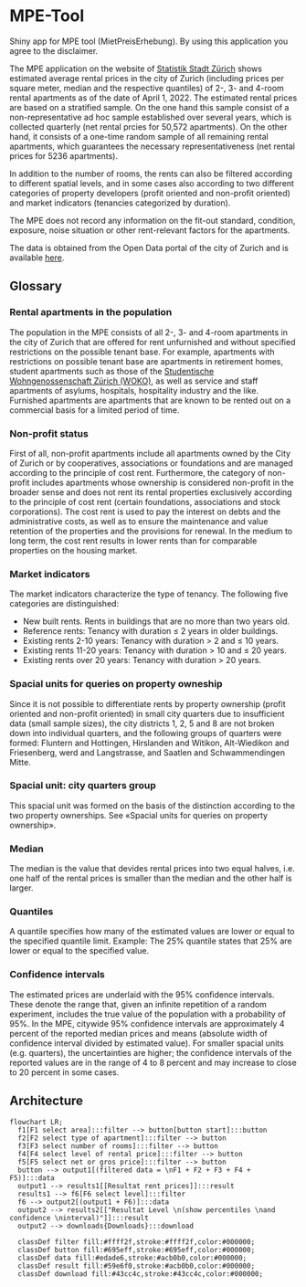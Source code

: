 # MPE-Tool
Shiny app for MPE tool (MietPreisErhebung). By using this application you agree to the disclaimer.

The MPE application on the website of [Statistik Stadt Zürich](https://www.stadt-zuerich.ch/prd/de/index/statistik/publikationen-angebote/datenbanken-anwendungen/mietpreiserhebung.html) shows estimated average rental prices in the city of Zurich (including prices per square meter, median and the respective quantiles) of 2-, 3- and 4-room rental apartments as of the date of April 1, 2022. The estimated rental prices are based on a stratified sample. On the one hand this sample consist of a non-representative ad hoc sample established over several years, which is collected quarterly (net rental prcies for 50,572 apartments). On the other hand, it consists of a one-time random sample of all remaining rental apartments, which guarantees the necessary representativeness (net rental prices for 5236 apartments).

In addition to the number of rooms, the rents can also be filtered according to different spatial levels, and in some cases also according to two different categories of property developers (profit oriented and non-profit oriented) and market indicators (tenancies categorized by duration).

The MPE does not record any information on the fit-out standard, condition, exposure, noise situation or other rent-relevant factors for the apartments.

The data is obtained from the Open Data portal of the city of Zurich and is available [here](https://data.stadt-zuerich.ch/dataset/bau_whg_mpe_mietpreis_raum_zizahl_gn_jahr_od5161).

## Glossary
### Rental apartments in the population
The population in the MPE consists of all 2-, 3- and 4-room apartments in the city of Zurich that are offered for rent unfurnished and without specified restrictions on the possible tenant base. For example, apartments with restrictions on possible tenant base are apartments in retirement homes, student apartments such as those of the [Studentische Wohngenossenschaft Zürich (WOKO)](https://www.woko.ch/), as well as service and staff apartments of asylums, hospitals, hospitality industry and the like. Furnished apartments are apartments that are known to be rented out on a commercial basis for a limited period of time.

### Non-profit status
First of all, non-profit apartments include all apartments owned by the City of Zurich or by cooperatives, associations or foundations and are managed according to the principle of cost rent. Furthermore, the category of non-profit includes apartments whose ownership is considered non-profit in the broader sense and does not rent its rental properties exclusively according to the principle of cost rent (certain foundations, associations and stock corporations). The cost rent is used to pay the interest on debts and the administrative costs, as well as to ensure the maintenance and value retention of the properties and the provisions for renewal. In the medium to long term, the cost rent results in lower rents than for comparable properties on the housing market.

### Market indicators
The market indicators characterize the type of tenancy. The following five categories are distinguished:

- New built rents. Rents in buildings that are no more than two years old.
- Reference rents: Tenancy with duration ≤ 2 years in older buildings.
- Existing rents 2-10 years: Tenancy with duration > 2 and ≤ 10 years.
- Existing rents 11-20 years: Tenancy with duration > 10 and ≤ 20 years.
- Existing rents over 20 years: Tenancy with duration > 20 years.

### Spacial units for queries on property owneship
Since it is not possible to differentiate rents by property ownership (profit oriented and non-profit oriented) in small city quarters due to insufficient data (small sample sizes), the city districts 1, 2, 5 and 8 are not broken down into individual quarters, and the following groups of quarters were formed: Fluntern and Hottingen, Hirslanden and Witikon, Alt-Wiedikon and Friesenberg, werd and Langstrasse, and Saatlen and Schwammendingen Mitte.

### Spacial unit: city quarters group
This spacial unit was formed on the basis of the distinction according to the two property ownerships. See «Spacial units for queries on property ownership».

### Median
The median is the value that devides rental prices into two equal halves, i.e. one half of the rental prices is smaller than the median and the other half is larger.

### Quantiles
A quantile specifies how many of the estimated values are lower or equal to the specified quantile limit. Example: The 25% quantile states that 25% are lower or equal to the specified value.

### Confidence intervals
The estimated prices are underlaid with the 95% confidence intervals. These denote the range that, given an infinite repetition of a random experiment, includes the true value of the population with a probability of 95%. In the MPE, citywide 95% confidence intervals are approximately 4 percent of the reported median prices and means (absolute width of confidence interval divided by estimated value). For smaller spacial units (e.g. quarters), the uncertainties are higher; the confidence intervals of the reported values are in the range of 4 to 8 percent and may increase to close to 20 percent in some cases.

## Architecture

```mermaid
flowchart LR;
  f1[F1 select area]:::filter --> button[button start]:::button
  f2[F2 select type of apartment]:::filter --> button
  f3[F3 select number of rooms]:::filter --> button
  f4[F4 select level of rental price]:::filter --> button
  f5[F5 select net or gros price]:::filter --> button
  button --> output1[(filtered data = \nF1 + F2 + F3 + F4 + F5)]:::data
  output1 --> results1[[Resultat rent prices]]:::result
  results1 --> f6[F6 select level]:::filter
  f6 --> output2[(output1 + F6)]:::data
  output2 --> results2[["Resultat Level \n(show percentiles \nand confidence \ninterval)"]]:::result
  output2 --> downloads{Downloads}:::download
  
  classDef filter fill:#ffff2f,stroke:#ffff2f,color:#000000;
  classDef button fill:#695eff,stroke:#695eff,color:#000000;
  classDef data fill:#edade6,stroke:#acb0b0,color:#000000;
  classDef result fill:#59e6f0,stroke:#acb0b0,color:#000000;
  classDef download fill:#43cc4c,stroke:#43cc4c,color:#000000;
```

